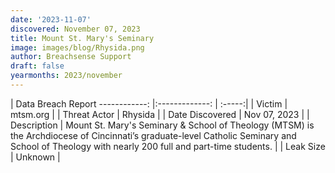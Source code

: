 ```yaml
---
date: '2023-11-07'
discovered: November 07, 2023
title: Mount St. Mary's Seminary
image: images/blog/Rhysida.png
author: Breachsense Support
draft: false
yearmonths: 2023/november
---
```



| Data Breach Report
------------:     |:-------------:    | :-----:|
| Victim      | mtsm.org      | 
| Threat Actor      | Rhysida      | 
| Date Discovered      | Nov 07, 2023      | 
| Description      | Mount St. Mary's Seminary & School of Theology (MTSM) is the Archdiocese of Cincinnati’s graduate-level Catholic Seminary and School of Theology with nearly 200 full and part-time students.      | 
| Leak Size      | Unknown      | 

